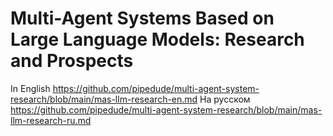 # Multi-Agent Systems Based on Large Language Models: Research and Prospects

In English https://github.com/pipedude/multi-agent-system-research/blob/main/mas-llm-research-en.md
На русском https://github.com/pipedude/multi-agent-system-research/blob/main/mas-llm-research-ru.md
